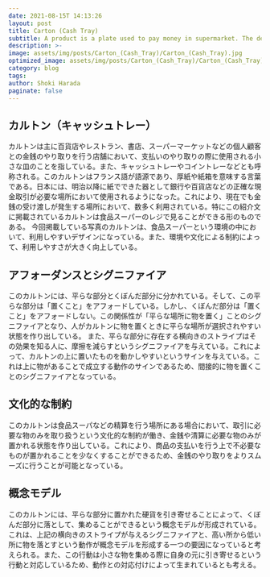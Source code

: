 ```yaml
---
date: 2021-08-15T 14:13:26
layout: post
title: Carton (Cash Tray)
subtitle: A product is a plate used to pay money in supermarket. The design make easy to use by the constraints and signs.
description: >-
image: assets/img/posts/Carton_(Cash_Tray)/Carton_(Cash_Tray).jpg
optimized_image: assets/img/posts/Carton_(Cash_Tray)/Carton_(Cash_Tray)_resized_thumbnail.jpg
category: blog
tags: 
author: Shoki Harada
paginate: false
---
```


## カルトン（キャッシュトレー）

カルトンは主に百貨店やレストラン、書店、スーパーマーケットなどの個人顧客との金銭のやり取りを行う店舗において、支払いのやり取りの際に使用される小さな皿のことを指している。また、キャッシュトレーやコイントレーなどとも呼称される。このカルトンはフランス語が語源であり、厚紙や紙箱を意味する言葉である。日本には、明治以降に紙でできた器として銀行や百貨店などの正確な現金取引が必要な場所において使用されるようになった。これにより、現在でも金銭の受け渡しが発生する場所において、数多く利用されている。特にこの紹介文に掲載されているカルトンは食品スーパーのレジで見ることができる形のものである。
今回掲載している写真のカルトンは、食品スーパーという環境の中において、利用しやすいデザインになっている。また、環境や文化による制約によって、利用しやすさが大きく向上している。

## アフォーダンスとシグニファイア

このカルトンには、平らな部分とくぼんだ部分に分かれている。そして、この平らな部分は「置くこと」をアフォードしている。しかし、くぼんだ部分は「置くこと」をアフォードしない。この関係性が「平らな場所に物を置く」ことのシグニファイアとなり、人がカルトンに物を置くときに平らな場所が選択されやすい状態を作り出している。
また、平らな部分に存在する横向きのストライプはその効果を知る人に、摩擦を減らすというシグニファイアを与えている。これによって、カルトンの上に置いたものを動かしやすいというサインを与えている。これは上に物があることで成立する動作のサインであるため、間接的に物を置くことのシグニファイアとなっている。

## 文化的な制約

このカルトンは食品スーパなどの精算を行う場所にある場合において、取引に必要な物のみを取り扱うという文化的な制約が働き、金銭や清算に必要な物のみが置かれる状態を作り出している。これにより、商品の支払いを行う上で不必要なものが置かれることを少なくすることができるため、金銭のやり取りをよりスムーズに行うことが可能となっている。

## 概念モデル

このカルトンには、平らな部分に置かれた硬貨を引き寄せることによって、くぼんだ部分に落として、集めることができるという概念モデルが形成されている。これは、上記の横向きのストライプが与えるシグニファイアと、高い所から低い所に物を落とすという動作が概念モデルを形成する一つの要因になっていると考えられる。また、この行動は小さな物を集める際に自身の元に引き寄せるという行動と対応しているため、動作との対応付けによって生まれているとも考える。